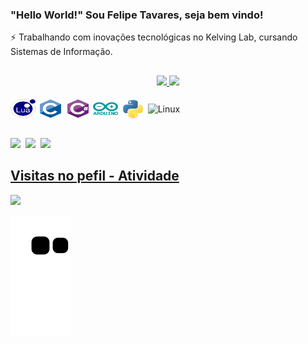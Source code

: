 
<!--
### Hi there 👋
**felipefetec/felipefetec** is a ✨ _special_ ✨ repository because its `README.md` (this file) appears on your GitHub profile.
Here are some ideas to get you started:
- 🔭 I’m currently working on ...
- 🌱 I’m currently learning ...
- 👯 I’m looking to collaborate on ...
- 🤔 I’m looking for help with ...
- 💬 Ask me about ...
- 📫 How to reach me: ...
- 😄 Pronouns: ...
- ⚡ Fun fact: ...
-->

### "Hello World!"  Sou Felipe Tavares, seja bem vindo!
⚡ Trabalhando com inovações tecnológicas no Kelving Lab, cursando Sistemas de Informação.
##

<!-- Quadro status  -->

<div align="center">
  <a href="https://github.com/felipefetec">
  <img height="160em" src="https://github-readme-stats.vercel.app/api?username=felipefetec&show_icons=true&theme=tokyonight&include_all_commits=true&count_private=true"/>
  <img height="160em" src="https://github-readme-stats.vercel.app/api/top-langs/?username=felipefetec&hide=processing,scss,less&layout=compact&langs_count=6&theme=tokyonight"/> </a></br>
</div>

<!-- Skills  -->

<div style="display: inline_block"><br>  
  <img align="center" alt="Lua" height="30" width="40" src="https://github.com/devicons/devicon/blob/master/icons/lua/lua-original-wordmark.svg">
  <img align="center" alt="C" height="30" width="40" src="https://github.com/devicons/devicon/blob/master/icons/c/c-original.svg">
  <img align="center" alt="C#" height="30" width="40" src="https://github.com/devicons/devicon/blob/master/icons/csharp/csharp-original.svg">
  <img align="center" alt="Arduino" height="30" width="40" src="https://github.com/devicons/devicon/blob/master/icons/arduino/arduino-original-wordmark.svg">
  <img align="center" alt="Python" height="35" width="40" src="https://github.com/devicons/devicon/blob/master/icons/python/python-original.svg" />
  <img align="center" alt="Linux" height="35" width="40" src="https://cdn.jsdelivr.net/gh/devicons/devicon/icons/linux/linux-original.svg" />
  <!-- <img align="right" alt="pic" height="150" style="border-radius:50px;" src="https://forums.minecraftforge.net/uploads/monthly_2017_02/o5c6TIN.thumb.gif.267d193520c6b456b361c62a2e66848c.gif?width=676&height=676">
-->  
</div>

 ##

 <!-- Redes sociais  --> 

<div> <!--
  <a href="https://instagram.com/" target="_blank"><img src="https://img.shields.io/badge/-Instagram-%23E4405F?style=for-the-badge&logo=instagram&logoColor=white" target="_blank"></a> -->
  <a href="https://www.youtube.com/channel/UC4WHMvGDHOM_f9KHU4gBOZg" target="_blank"><img src="https://img.shields.io/badge/YouTube-FF0000?style=for-the-badge&logo=youtube&logoColor=white" target="_blank"></a><span> ‎  </span>
  <a href = "mailto:felipefetec@gmail.com"><img src="https://img.shields.io/badge/-Gmail-%23333?style=for-the-badge&logo=gmail&logoColor=white" target="_blank"></a> <span> ‎  </span>
  <a href="https://www.linkedin.com/in/felipe-tavares-a39208128/" target="_blank"><img src="https://img.shields.io/badge/-LinkedIn-%230077B5?style=for-the-badge&logo=linkedin&logoColor=white" target="_blank"></a>  <a href="https://github.com/felipefetec">

## Visitas no pefil - Atividade

<!-- Contador de visitas  --> 

<p>   
  <img src="https://profile-counter.glitch.me/felipefetec/count.svg" />  
</p>
  
<!-- github workflow  -->
   ![Snake animation](https://github.com/felipefetec/felipefetec/blob/output/github-contribution-grid-snake.svg) 
  </a>
</div>
